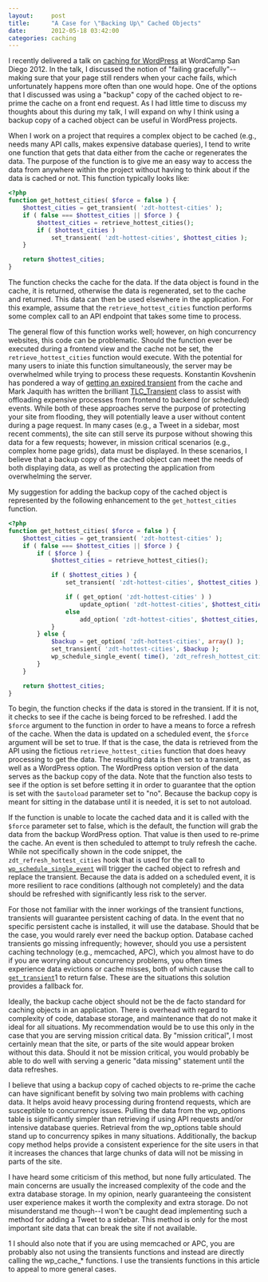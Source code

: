 ```yaml
---
layout:     post
title:      "A Case for \"Backing Up\" Cached Objects"
date:       2012-05-18 03:42:00
categories: caching
---
```


I recently delivered a talk on [caching for WordPress](http://tollmanz.github.com/caching-for-coders/ "Caching for Coders") at WordCamp San Diego 2012. In the talk, I discussed the notion of "failing gracefully"--making sure that your page still renders when your cache fails, which unfortunately happens more often than one would hope. One of the options that I discussed was using a "backup" copy of the cached object to re-prime the cache on a front end request. As I had little time to discuss my thoughts about this during my talk, I will expand on why I think using a backup copy of a cached object can be useful in WordPress projects.

When I work on a project that requires a complex object to be cached (e.g., needs many API calls, makes expensive database queries), I tend to write one function that gets that data either from the cache or regenerates the data. The purpose of the function is to give me an easy way to access the data from anywhere within the project without having to think about if the data is cached or not. This function typically looks like:

```php
<?php
function get_hottest_cities( $force = false ) {
	$hottest_cities = get_transient( 'zdt-hottest-cities' );
	if ( false === $hottest_cities || $force ) {
		$hottest_cities = retrieve_hottest_cities();
		if ( $hottest_cities )
			set_transient( 'zdt-hottest-cities', $hottest_cities );
	}

	return $hottest_cities;
}
```

The function checks the cache for the data. If the data object is found in the cache, it is returned, otherwise the data is regenerated, set to the cache and returned. This data can then be used elsewhere in the application. For this example, assume that the `retrieve_hottest_cities` function performs some complex call to an API endpoint that takes some time to process.

The general flow of this function works well; however, on high concurrency websites, this code can be problematic. Should the function ever be executed during a frontend view and the cache not be set, the `retrieve_hottest_cities` function would execute. With the potential for many users to iniate this function simultaneously, the server may be overwhelmed while trying to process these requests. Konstantin Kovshenin has pondered a way of [getting an expired transient](http://kovshenin.com/2012/get-an-expired-transient-in-wordpress-good-idea-or-crazy-talk/ "Get an Expired Transient in WordPress: Good Idea or Crazy Talk?") from the cache and Mark Jaquith has written the brilliant [TLC_Transient](https://github.com/markjaquith/WP-TLC-Transients "TLC Transient GitHub Repository") class to assist with offloading expensive processes from frontend to backend (or scheduled) events. While both of these approaches serve the purpose of protecting your site from flooding, they will potentially leave a user without content during a page request. In many cases (e.g., a Tweet in a sidebar, most recent comments), the site can still serve its purpose without showing this data for a few requests; however, in mission critical scenarios (e.g., complex home page grids), data must be displayed. In these scenarios, I believe that a backup copy of the cached object can meet the needs of both displaying data, as well as protecting the application from overwhelming the server.

My suggestion for adding the backup copy of the cached object is represented by the following enhancement to the `get_hottest_cities` function.

```php
<?php
function get_hottest_cities( $force = false ) {
	$hottest_cities = get_transient( 'zdt-hottest-cities' );
	if ( false === $hottest_cities || $force ) {
		if ( $force ) {
			$hottest_cities = retrieve_hottest_cities();

			if ( $hottest_cities ) {
				set_transient( 'zdt-hottest-cities', $hottest_cities );

				if ( get_option( 'zdt-hottest-cities' ) )
					update_option( 'zdt-hottest-cities', $hottest_cities );
				else
					add_option( 'zdt-hottest-cities', $hottest_cities, '', 'no' );
			}
		} else {
			$backup = get_option( 'zdt-hottest-cities', array() );
			set_transient( 'zdt-hottest-cities', $backup );
			wp_schedule_single_event( time(), 'zdt_refresh_hottest_cities' );
		}
	}

	return $hottest_cities;
}
```

To begin, the function checks if the data is stored in the transient. If it is not, it checks to see if the cache is being forced to be refreshed. I add the `$force` argument to the function in order to have a means to force a refresh of the cache. When the data is updated on a scheduled event, the `$force` argument will be set to true. If that is the case, the data is retrieved from the API using the fictious `retrieve_hottest_cities` function that does heavy processing to get the data. The resulting data is then set to a transient, as well as a WordPress option. The WordPress option version of the data serves as the backup copy of the data. Note that the function also tests to see if the option is set before setting it in order to guarantee that the option is set with the `$autoload` parameter set to "no". Because the backup copy is meant for sitting in the database until it is needed, it is set to not autoload.

If the function is unable to locate the cached data and it is called with the `$force` parameter set to false, which is the default, the function will grab the data from the backup WordPress option. That value is then used to re-prime the cache. An event is then scheduled to attempt to truly refresh the cache. While not specifically shown in the code snippet, the `zdt_refresh_hottest_cities` hook that is used for the call to [`wp_schedule_single_event`](http://codex.wordpress.org/Function_Reference/wp_schedule_single_event "Function Reference/wp schedule single event") will trigger the cached object to refresh and replace the transient. Because the data is added on a scheduled event, it is more resilient to race conditions (although not completely) and the data should be refreshed with significantly less risk to the server.

For those not familiar with the inner workings of the transient functions, transients will guarantee persistent caching of data. In the event that no specific persistent cache is installed, it will use the database. Should that be the case, you would rarely ever need the backup option. Database cached transients go missing infrequently; however, should you use a persistent caching technology (e.g., memcached, APC), which you almost have to do if you are worrying about concurrency problems, you often times experience data evictions or cache misses, both of which cause the call to [`get_transient`](http://codex.wordpress.org/Function_Reference/get_transient "Function Reference/get transient")<span class="footnote-article-number">1</span> to return false. These are the situations this solution provides a fallback for.

Ideally, the backup cache object should not be the de facto standard for caching objects in an application. There is overhead with regard to complexity of code, database storage, and maintenance that do not make it ideal for all situations. My recommendation would be to use this only in the case that you are serving mission critical data. By "mission critical", I most certainly mean that the site, or parts of the site would appear broken without this data. Should it not be mission critical, you would probably be able to do well with serving a generic "data missing" statement until the data refreshes.

I believe that using a backup copy of cached objects to re-prime the cache can have significant benefit by solving two main problems with caching data. It helps avoid heavy processing during frontend requests, which are susceptible to concurrency issues. Pulling the data from the wp_options table is significantly simpler than retrieving if using API requests and/or intensive database queries. Retrieval from the wp_options table should stand up to concurrency spikes in many situations. Additionally, the backup copy method helps provide a consistent experience for the site users in that it increases the chances that large chunks of data will not be missing in parts of the site.

I have heard some criticism of this method, but none fully articulated. The main concerns are usually the increased complexity of the code and the extra database storage. In my opinion, nearly guaranteeing the consistent user experience makes it worth the complexity and extra storage. Do not misunderstand me though--I won't be caught dead implementing such a method for adding a Tweet to a sidebar. This method is only for the most important site data that can break the site if not available.

<p class="footnote"><span class="footnote-footer-number">1</span> I should also note that if you are using memcached or APC, you are probably also not using the transients functions and instead are directly calling the wp_cache_* functions. I use the transients functions in this article to appeal to more general cases.</p>
